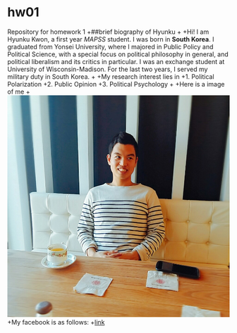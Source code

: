 # hw01
Repository for homework 1
+##brief biography of Hyunku
+
+Hi! I am Hyunku Kwon, a first year _MAPSS_ student. I was born in **South Korea**. I graduated from Yonsei University, where I majored in Public Policy and Political Science, with a special focus on political philosophy in general, and political liberalism and its critics in particular. I was an exchange student at University of Wisconsin-Madison. For the last two years, I served my military duty in South Korea. 
+
+My research interest lies in 
+1. Political Polarization
+2. Public Opinion
+3. Political Psychology
+
+Here is a image of me
+![](https://github.com/HyunkuKwon/hw01/blob/master/KakaoTalk_20171001_221540326.jpg)
+My facebook is as follows:
+[link](https://www.facebook.com/hyunku.kwon.9)
